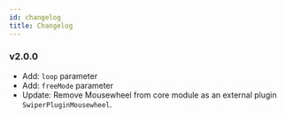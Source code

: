 ```yaml
---
id: changelog 
title: Changelog 
---
```


### v2.0.0

- Add: `loop` parameter
- Add: `freeMode` parameter
- Update: Remove Mousewheel from core module as an external plugin `SwiperPluginMousewheel`.
